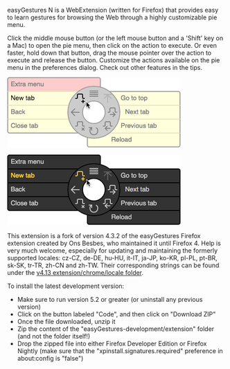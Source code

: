 easyGestures N is a WebExtension (written for Firefox) that provides easy to learn gestures for browsing the Web through a highly customizable pie menu.

Click the middle mouse button (or the left mouse button and a 'Shift' key on a Mac) to open the pie menu, then click on the action to execute. Or even faster, hold down that button, drag the mouse pointer over the action to execute and release the button. Customize the actions available on the pie menu in the preferences dialog. Check out other features in the tips.

![Main menu with tooltips and pointed action](screenshots/main%20menu%20with%20tooltips%20and%20pointed%20action.png)

![Main menu with tooltips in dark mode and pointed action](screenshots/main%20menu%20with%20tooltips%20in%20dark%20mode%20and%20pointed%20action.png)

This extension is a fork of version 4.3.2 of the easyGestures Firefox extension created by Ons Besbes, who maintained it until Firefox 4. Help is very much welcome, especially for updating and maintaining the formerly supported locales: cz-CZ, de-DE, hu-HU, it-IT, ja-JP, ko-KR, pl-PL, pt-BR, sk-SK, tr-TR, zh-CN and zh-TW. Their corresponding strings can be found under the [v4.13 extension/chrome/locale folder](https://github.com/ngdeleito/easyGestures/tree/v4.13/extension/chrome/locale).

To install the latest development version:

- Make sure to run version 5.2 or greater (or uninstall any previous version)
- Click on the button labeled "Code", and then click on "Download ZIP"
- Once the file downloaded, unzip it
- Zip the content of the "easyGestures-development/extension" folder (and not the folder itself!)
- Drop the zipped file into either Firefox Developer Edition or Firefox Nightly (make sure that the "xpinstall.signatures.required" preference in about:config is "false")
